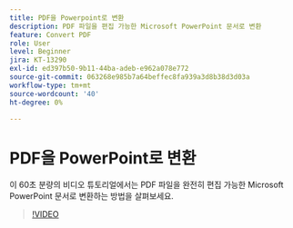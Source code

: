 ```yaml
---
title: PDF을 Powerpoint로 변환
description: PDF 파일을 편집 가능한 Microsoft PowerPoint 문서로 변환
feature: Convert PDF
role: User
level: Beginner
jira: KT-13290
exl-id: ed397b50-9b11-44ba-adeb-e962a078e772
source-git-commit: 063268e985b7a64beffec8fa939a3d8b38d3d03a
workflow-type: tm+mt
source-wordcount: '40'
ht-degree: 0%

---
```


# PDF을 PowerPoint로 변환

이 60초 분량의 비디오 튜토리얼에서는 PDF 파일을 완전히 편집 가능한 Microsoft PowerPoint 문서로 변환하는 방법을 살펴보세요.

>[!VIDEO](https://video.tv.adobe.com/v/3437339?quality=12&learn=on&hidetitle=true&captions=kor)
